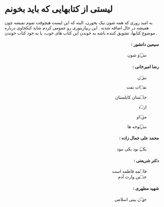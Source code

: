# لیستی از کتابهایی که باید بخونم
به امید روزی که همه شون تیک بخورن، البته که این لیست هیچوقت تموم نمیشه چون همیشه در حال اضافه شدنه . 
این ریپازیتوری رو عمومی کردم شاید کنکجاوی درباره موضوع کتابها، تشویق کننده باشه به خوندن این کتاب های خوب، یا به خود کتاب خوندن .

<div dir="rtl">

#### سیمین دانشور :
- [ ] سو وَ شون

#### رضا امیرخانی :
- [ ] بیوتن
- [ ] نفحات نفت
- [ ] جانستان کابلستان
- [ ] از به
- [ ] من او
- [ ] سرلوحه ها


#### محمد علی جمال زاده :
- [ ] یکی بود یکی نبود

#### دکتر شریعتی :
- [ ] فاطمه فاطمه است
- [ ] حسین وارث آدم

#### شهید مطهری :
- [ ] جهان بینی اسلامی

</div>
